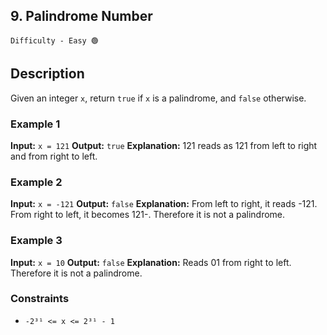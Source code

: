 ## 9. Palindrome Number

`Difficulty - Easy 🟢`

## Description

Given an integer `x`, return `true` if `x` is a palindrome, and `false` otherwise.

### Example 1

**Input:**
`x = 121`
**Output:**
`true`
**Explanation:**
121 reads as 121 from left to right and from right to left.

### Example 2

**Input:**
`x = -121`
**Output:**
`false`
**Explanation:**
From left to right, it reads -121. From right to left, it becomes 121-. Therefore it is not a palindrome.

### Example 3

**Input:**
`x = 10`
**Output:**
`false`
**Explanation:**
Reads 01 from right to left. Therefore it is not a palindrome.

### Constraints

* `-2³¹ <= x <= 2³¹ - 1`
